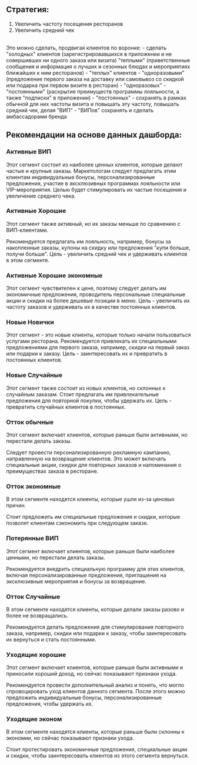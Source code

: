 ## Стратегия:
1.	Увеличить частоту посещения ресторанов
2.	Увеличить средний чек
<br>
Это можно сделать, продвигая клиентов по воронке:
  - сделать "холодных" клиентов (зарегистрировавшихся в приложении и не совершивших ни одного заказа или визита) "теплыми" (приветственные сообщения и информация о лучших и сезонных блюдах и мероприятиях ближайших к ним ресторанов) 
  - "теплых" клиентов - "одноразовыми" (предложение первого заказа на доставку или самовывоз со скидкой или подарка при первом визите в ресторан)
  - "одноразовых" - "постоянными" (раскрытие преимуществ программы лояльности, а также "подписки" в приложении) 
  - "постоянных" - сохранять в рамках обычной для них частоты визита и повышать эту частоту, повышать средний чек, делая "ВИП"
  - "ВИПов" сохранять и сделать амбассадорами бренда

## Рекомендации на основе данных дашборда:

### Активные ВИП

Этот сегмент состоит из наиболее ценных клиентов, которые делают частые и крупные заказы. Маркетологам следует предлагать этим клиентам индивидуальные бонусы, персонализированные предложения, участие в эксклюзивных программах лояльности или VIP-мероприятия. Целью будет стимулировать их частые посещения и увеличение среднего чека.

### Активные Хорошие

Этот сегмент также активный, но их заказы меньше по сравнению с ВИП-клиентами.

Рекомендуется предлагать им лояльность, например, бонусы за накопленные заказы, купоны на скидку или предложения "купи больше, получи больше". Цель - увеличить средний чек и удерживать клиентов в этом сегменте.

### Активные Хорошие экономные

Этот сегмент чувствителен к цене, поэтому следует делать им экономичные предложения, проводитель персональные специальные акции и скидки на более дешевые позиции в меню. Цель - увеличить их частоту заказов и удерживать их в качестве постоянных клиентов.

### Новые Новички

Этот сегмент - это новые клиенты, которые только начали пользоваться услугами ресторана. Рекомендуется привлекать их специальными предложениями для первого заказа, например, скидки на первый заказ или подарки к заказу. Цель - заинтересовать их и превратить в постоянных клиентов.

### Новые Случайные

Этот сегмент также состоит из новых клиентов, но склонных к случайным заказам. Стоит предлагать им привлекательные предложения для повторной покупки, чтобы удержать их. Цель - превратить случайных клиентов в постоянных.

### Отток обычные

Этот сегмент включает клиентов, которые раньше были активными, но перестали делать заказы.

Следует провести персонализированную рекламную кампанию, направленную на возвращение клиентов. Это может включать специальные акции, скидки для повторных заказов и напоминания о преимуществах заказа в ресторане.

### Отток экономные

В этом сегменте находятся клиенты, которые ушли из-за ценовых причин.

Стоит предложить им специальные предложения и скидки, которые позволят клиентам сэкономить при следующем заказе.

### Потерянные ВИП

Этот сегмент включает клиентов, которые раньше были наиболее ценными, но перестали делать заказы.

Рекомендуется внедрить специальную программу для этих клиентов, включая персонализированные предложения, приглашения на эксклюзивные мероприятия и бонусы за возвращение.

### Отток Случайные

В этом сегменте находятся клиенты, которые делали заказы разово и более не возвращались.

Рекомендуется делать предложения для стимулирования повторного заказа, например, скидки или подарки к заказу, чтобы заинтересовать их вернуться и стать постоянными.

### Уходящие хорошие

Этот сегмент включает клиентов, которые раньше были активными и приносили хороший доход, но сейчас показывают признаки ухода.

Рекомендуется провести дополнительный анализ и понять, что могло спровоцировать уход клиентов данного сегмента. После этого можно предложить индивидуальные бонусы, персонализированные предложения, чтобы удержать их.

### Уходящие эконом

В этом сегменте находятся клиенты, которые раньше были склонны к экономии, но сейчас показывают признаки ухода.

Стоит протестировать экономичные предложения, специальные акции и скидки, чтобы заинтересовать клиентов из этого сегмента вернуться.
